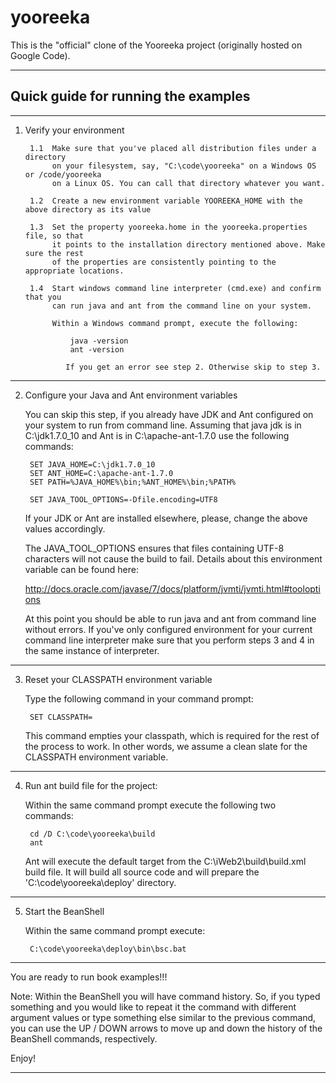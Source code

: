 yooreeka
========

This is the "official" clone of the Yooreeka project (originally hosted on Google Code). 

------------------------------------------------------------------------------
Quick guide for running the examples
------------------------------------------------------------------------------

______________________________________________________________________________		
1. Verify your environment

        1.1  Make sure that you've placed all distribution files under a directory
             on your filesystem, say, "C:\code\yooreeka" on a Windows OS or /code/yooreeka
             on a Linux OS. You can call that directory whatever you want.
             
        1.2  Create a new environment variable YOOREEKA_HOME with the above directory as its value
             
        1.3  Set the property yooreeka.home in the yooreeka.properties file, so that
             it points to the installation directory mentioned above. Make sure the rest 
             of the properties are consistently pointing to the appropriate locations. 
        
        1.4  Start windows command line interpreter (cmd.exe) and confirm that you 
             can run java and ant from the command line on your system. 
        
             Within a Windows command prompt, execute the following:
        
                 java -version
                 ant -version
        
                If you get an error see step 2. Otherwise skip to step 3.
        
______________________________________________________________________________		
2. Configure your Java and Ant environment variables

	You can skip this step, if you already have JDK and Ant configured on your 
	system to run from command line. Assuming that java jdk is in C:\jdk1.7.0_10 
	and Ant is in C:\apache-ant-1.7.0 use the following commands:

		SET JAVA_HOME=C:\jdk1.7.0_10
		SET ANT_HOME=C:\apache-ant-1.7.0
		SET PATH=%JAVA_HOME%\bin;%ANT_HOME%\bin;%PATH%
		
		SET JAVA_TOOL_OPTIONS=-Dfile.encoding=UTF8
	
	If your JDK or Ant are installed elsewhere, please, change the above values 
	accordingly.

    The JAVA_TOOL_OPTIONS ensures that files containing UTF-8 characters 
    will not cause the build to fail. Details about this environment variable
    can be found here: 
    
    http://docs.oracle.com/javase/7/docs/platform/jvmti/jvmti.html#tooloptions
    
    At this point you should be able to run java and ant from command line 
    without errors. If you've only configured environment for your current 
    command line interpreter make sure that you perform steps 3 and 4 in 
    the same instance of interpreter.

______________________________________________________________________________		
3. Reset your CLASSPATH environment variable

	Type the following command in your command prompt:
	
		SET CLASSPATH=

	This command empties your classpath, which is required for the rest of the 
	process to work. In other words, we assume a clean slate for the CLASSPATH 
	environment variable.
 
______________________________________________________________________________		
4. Run ant build file for the project: 

	Within the same command prompt execute the following two commands:

		cd /D C:\code\yooreeka\build
		ant

	Ant will execute the default target from the C:\iWeb2\build\build.xml 
	build file. It will build all source code and will prepare the 
	'C:\code\yooreeka\deploy' directory. 

______________________________________________________________________________		
5. Start the BeanShell

	Within the same command prompt execute:

		C:\code\yooreeka\deploy\bin\bsc.bat

______________________________________________________________________________		
	
You are ready to run book examples!!!	

Note: Within the BeanShell you will have command history. So, if you typed 
something and you would like to repeat it the command with different argument
values or type something else similar to the previous command, you can use the 
UP / DOWN arrows to move up and down the history of the BeanShell commands,
respectively.

Enjoy! 
______________________________________________________________________________		
